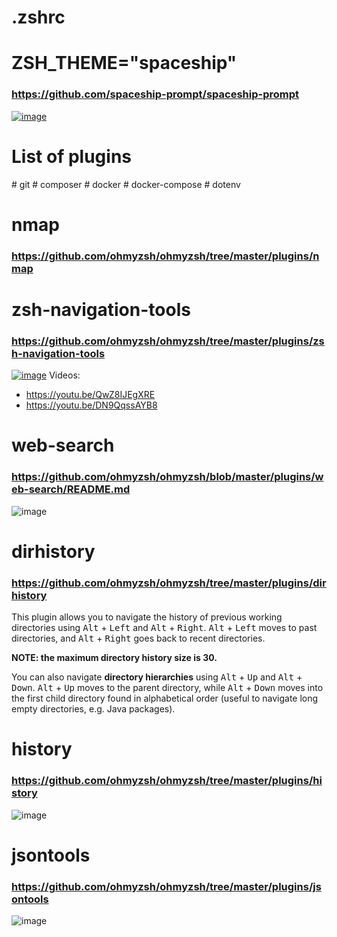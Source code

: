 # .zshrc

# ZSH_THEME="spaceship"
### https://github.com/spaceship-prompt/spaceship-prompt

[![image](https://user-images.githubusercontent.com/48830841/172323022-3f5382b3-697a-4163-8b28-77ac910ca3ed.png)](https://user-images.githubusercontent.com/10276208/36086434-5de52ace-0ff2-11e8-8299-c67f9ab4e9bd.gif)

# List of plugins
  
# git
# composer
# docker
# docker-compose
# dotenv

# nmap
### https://github.com/ohmyzsh/ohmyzsh/tree/master/plugins/nmap

# zsh-navigation-tools
### https://github.com/ohmyzsh/ohmyzsh/tree/master/plugins/zsh-navigation-tools
[![image](https://user-images.githubusercontent.com/48830841/172322784-83c4ec1b-0dba-466c-86a1-936c7d707391.png)](https://camo.githubusercontent.com/fa0b97a6d465469819a5a23dc4d7d09b05a2fe7b8b325d220c933dd32c59f4ab/68747470733a2f2f696d616765736861636b2e636f6d2f612f696d673633332f393930352f577a6653646c2e676966)
Videos:
- https://youtu.be/QwZ8IJEgXRE
- https://youtu.be/DN9QqssAYB8

# web-search
### https://github.com/ohmyzsh/ohmyzsh/blob/master/plugins/web-search/README.md

![image](https://user-images.githubusercontent.com/48830841/172322249-32ad5d24-b74b-479b-96f5-90aaecd6d391.png)

# dirhistory
### https://github.com/ohmyzsh/ohmyzsh/tree/master/plugins/dirhistory

This plugin allows you to navigate the history of previous working directories using <kbd>Alt</kbd> + <kbd>Left</kbd>
and <kbd>Alt</kbd> + <kbd>Right</kbd>. <kbd>Alt</kbd> + <kbd>Left</kbd> moves to past directories, and
<kbd>Alt</kbd> + <kbd>Right</kbd> goes back to recent directories.

**NOTE: the maximum directory history size is 30.**

You can also navigate **directory hierarchies** using <kbd>Alt</kbd> + <kbd>Up</kbd> and <kbd>Alt</kbd> + <kbd>Down</kbd>.
<kbd>Alt</kbd> + <kbd>Up</kbd> moves to the parent directory, while <kbd>Alt</kbd> + <kbd>Down</kbd> moves into the first
child directory found in alphabetical order (useful to navigate long empty directories, e.g. Java packages).

# history
### https://github.com/ohmyzsh/ohmyzsh/tree/master/plugins/history

![image](https://user-images.githubusercontent.com/48830841/172321890-10808106-acf5-4182-bf21-6e8e0039843a.png)

# jsontools
### https://github.com/ohmyzsh/ohmyzsh/tree/master/plugins/jsontools

![image](https://user-images.githubusercontent.com/48830841/172321760-a3e18158-ae05-4ea8-a3c4-11f4669bfde7.png)
